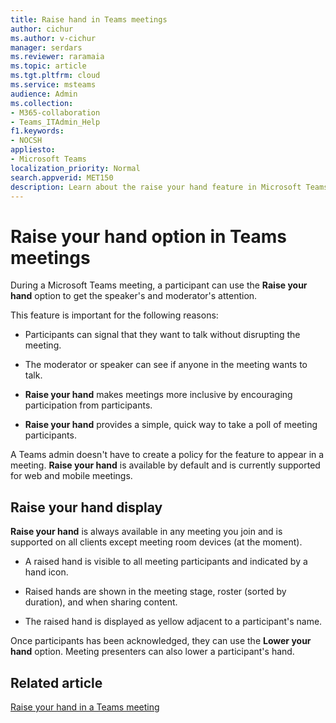 ```yaml
---
title: Raise hand in Teams meetings
author: cichur
ms.author: v-cichur
manager: serdars
ms.reviewer: raramaia
ms.topic: article
ms.tgt.pltfrm: cloud
ms.service: msteams
audience: Admin
ms.collection: 
- M365-collaboration
- Teams_ITAdmin_Help
f1.keywords:
- NOCSH
appliesto: 
- Microsoft Teams
localization_priority: Normal
search.appverid: MET150
description: Learn about the raise your hand feature in Microsoft Teams meetings. 
---
```


# Raise your hand option in Teams meetings

During a Microsoft Teams meeting, a participant can use the **Raise your hand** option to get the speaker's and moderator's attention.

This feature is important for the following reasons:

- Participants can signal that they want to talk without disrupting the meeting.

- The moderator or speaker can see if anyone in the meeting wants to talk.  

- **Raise your hand** makes meetings more inclusive by encouraging participation from participants.

- **Raise your hand** provides a simple, quick way to take a poll of meeting participants.

A Teams admin doesn't have to create a policy for the feature to appear in a meeting. **Raise your hand** is available by default and is currently supported for web and mobile meetings.

## Raise your hand display

**Raise your hand** is always available in any meeting you join and is supported on all clients except meeting room devices (at the moment). 

- A raised hand is visible to all meeting participants and indicated by a hand icon.

- Raised hands are shown in the meeting stage, roster (sorted by duration), and when sharing content.

- The raised hand is displayed as yellow adjacent to a participant's name.

Once participants has been acknowledged, they can use the **Lower your hand** option. Meeting presenters can also lower a participant's hand.

## Related article

[Raise your hand in a Teams meeting](https://support.office.com/article/raise-your-hand-in-a-teams-meeting-bb2dd8e1-e6bd-43a6-85cf-30822667b372?ui=en-US&rs=en-US&ad=US)

